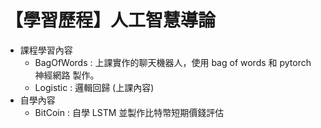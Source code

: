 # 【學習歷程】人工智慧導論
- 課程學習內容
  - BagOfWords : 上課實作的聊天機器人，使用 bag of words 和 pytorch 神經網路 製作。
  - Logistic : 邏輯回歸 (上課內容)
- 自學內容
  - BitCoin : 自學 LSTM 並製作比特幣短期價錢評估
